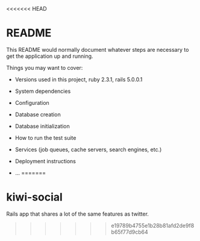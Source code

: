 <<<<<<< HEAD
# README

This README would normally document whatever steps are necessary to get the
application up and running.

Things you may want to cover:

* Versions used in this project, ruby 2.3.1, rails 5.0.0.1 

* System dependencies

* Configuration

* Database creation

* Database initialization

* How to run the test suite

* Services (job queues, cache servers, search engines, etc.)

* Deployment instructions

* ...
=======
# kiwi-social
Rails app that shares a lot of the same features as twitter. 
>>>>>>> e19789b4755e1b28b81afd2de9f8b65f77d9cb64
